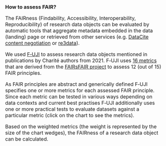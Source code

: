 ### How to assess FAIR?

<font size="3">The FAIRness (Findability, Accessibility, Interoperability, Reproducibility) of research data objects can be evaluated by automatic tools that aggregate metadata embedded in the data (landing) page or retrieved from other services (e.g. [DataCite content negotiation](https://support.datacite.org/docs/datacite-content-resolver) or [re3data](https://www.re3data.org)).

We used [F‑UJI](https://www.f-uji.net/index.php?action=home) to assess research data objects mentioned in publications by Charité authors from 2021. F‑UJI uses [16 metrics](https://zenodo.org/record/4081213#.Yi8yWC8w1pQ) that are derived from the [FAIRsFAIR project](https://www.fairsfair.eu) to assess 12 (out of 15) FAIR principles.

As FAIR principles are abstract and generically defined F‑UJI specifies one or more metrics for each assessed FAIR principle. Since each metric can be tested in various ways depending on data contexts and current best practises F‑UJI additionally uses one or more practical tests to evaluate datasets against a particular metric (click on the chart to see the metrics).

Based on the weighted metrics (the weight is represented by the size of the chart wedges), the FAIRness of a research data object can be calculated.</font>

<!---The FAIRness (Findability, Accessibility, Interoperability, Reproducibility) of research data objects can be evaluated by automatic tools that aggregate metadata embedded in the data (landing) page or retrieved from a persistent identifier provider (e.g. [DataCite content negotiation](https://support.datacite.org/docs/datacite-content-resolver)) and other services (e.g. [re3data](https://www.re3data.org)).-->

<!---For example, FAIR principle 'F1 — (Meta)data are assigned a globally unique and persistent identifier)' is evaluated by the two metrics 'FsF-F1-01D — (Data is assigned a globally unique identifier)' and 'FsF-F1-02D — (Data is assigned a persistent identifier)', which in turn can be assigned one or more practical tests such as 'Identifier is resolvable and follows a defined unique identifier syntax (IRI, URL)'.--> 

<!---In order for a research data object to be reused, it — and the hosting data repository — must meet certain quality criteria that ensure it is <a href = 'https://www.go-fair.org/fair-principles/'>FAIR — Findable, Accessible, Interoperable, and Reusable</a>.For this purpose the data must be stored together with detailed metadata that must conform to a defined standard.In addition, datasets are easier to reuse if the corresponding metadata is machine-readable and uses a standardized vocabulary.--> 


